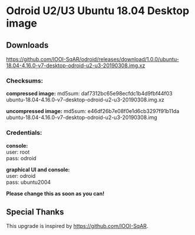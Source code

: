 # Odroid U2/U3 Ubuntu 18.04 Desktop image

## Downloads
<https://github.com/IOOI-SqAR/odroid/releases/download/1.0.0/ubuntu-18.04-4.16.0-v7-desktop-odroid-u2-u3-20190308.img.xz>

### Checksums:
**compressed image:**
md5sum: daf7312bc65e98ecfdc1b4d9fbf44f03 ubuntu-18.04-4.16.0-v7-desktop-odroid-u2-u3-20190308.img.xz

**uncompressed image:**
md5sum: e46df26b7e08f0e1d6cb3297f91b11da ubuntu-18.04-4.16.0-v7-desktop-odroid-u2-u3-20190308.img

### Credentials:

**console:**  
user: root  
pass: odroid

**graphical UI and console:**  
user: odroid  
pass: ubuntu2004

**Please change this as soon as you can!**

## Special Thanks
This upgrade is inspired by https://github.com/IOOI-SqAR.
